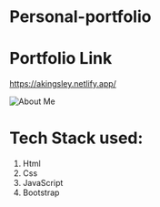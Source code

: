 # Personal-portfolio

# Portfolio Link
https://akingsley.netlify.app/

![About Me](https://user-images.githubusercontent.com/64941442/164064983-444984e3-ccf5-4aa3-be9e-befd5306e8fc.png?raw=true)


# Tech Stack used:
1. Html
2. Css
3. JavaScript
4. Bootstrap
